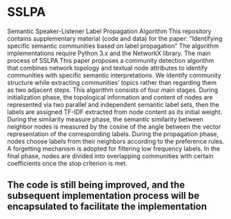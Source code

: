 # SSLPA
Semantic Speaker-Listener Label Propagation Algorithm 
This repository contains supplementary material (code and data) for the paper: "Identifying specific semantic communities based on label propagation" 
The algorithm implementations require Python 3.x and the NetworkX library.
The main process of SSLPA
This paper proposes a community detection algorithm that combines network topology and textual node attributes to identify communities with specific 
semantic interpretations. We identify community structure while extracting communities’ topics rather than regarding them as two adjacent steps. 
This algorithm consists of four main stages. During initialization phase, the topological information and content of nodes are represented via 
two parallel and independent semantic label sets, then the labels are assigned TF-IDF extracted from node content as its initial weight. 
During the similarity measure phase, the semantic similarity between neighbor nodes is measured by the cosine of the angle between the vector 
representation of the corresponding labels. During the propagation phase, nodes choose labels from their neighbors according to the preference rules. 
A forgetting mechanism is adopted for filtering low frequency labels. In the final phase, nodes are divided into overlapping communities 
with certain coefficients once the stop criterion is met. 
## The code is still being improved, and the subsequent implementation process will be encapsulated to facilitate the implementation
